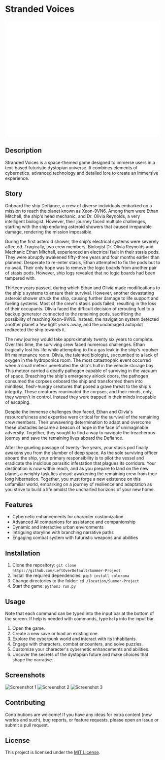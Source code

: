 # Stranded Voices

![Banner](assets/banner.png)

## Description

Stranded Voices is a space-themed game designed to immerse users in a text-based futuristic dystopian universe. It combines elements of cybernetics, advanced technology and detailed lore to create an immersive experience.


## Story
Onboard the ship Defiance, a crew of diverse individuals embarked on a mission to reach the planet known as Xeon-9VN6. Among them were Ethan Mitchell, the ship's head mechanic, and Dr. Olivia Reynolds, a very intelligent biologist. However, their journey faced multiple challenges, starting with the ship enduring asteroid showers that caused irreparable damage, rendering the mission impossible.

During the first asteroid shower, the ship's electrical systems were severely affected. Tragically, two crew members, Biologist Dr. Olivia Reynolds and Mechanic Ethan Mitchell, experienced an electrical fault in their stasis pods. They were abruptly awakened fifty-three years and four months earlier than planned. Desperate to re-enter stasis, Ethan attempted to fix the pods but to no avail. Their only hope was to remove the logic boards from another pair of stasis pods. However, ship logs revealed that no logic boards had been tampered with.

Thirteen years passed, during which Ethan and Olivia made modifications to the ship's systems to ensure their survival. However, another devastating asteroid shower struck the ship, causing further damage to life support and fueling systems. Most of the crew's stasis pods failed, resulting in the loss of their occupants. Olivia faced the difficult decision of rerouting fuel to a backup generator connected to the remaining pods, sacrificing the possibility of reaching Xeon-9VN6. Instead, the navigation system detected another planet a few light years away, and the undamaged autopilot redirected the ship towards it.

The new journey would take approximately twenty six years to complete. Over this time, the surviving crew faced numerous challenges. Ethan tragically lost his life while attempting to fix a gas leak in the ship's repulser lift maintenance room. Olivia, the talented biologist, succumbed to a lack of oxygen in the hydroponics room. The most catastrophic event occurred when a small meteor penetrated the ship's hull in the vehicle storage bay. This meteor carried a deadly pathogen capable of surviving in the vacuum of space. Breaching the ship's emergency airlock doors, the pathogen consumed the corpses onboard the ship and transformed them into mindless, flesh-hungry creatures that posed a grave threat to the ship's integrity. These creatures reanimated the corpses, and their minds, only, they weren't in control. Instead they were trapped in their minds incapable of escaping.

Despite the immense challenges they faced, Ethan and Olivia's resourcefulness and expertise were critical for the survival of the remaining crew members. Their unwavering determination to adapt and overcome these obstacles became a beacon of hope in the face of unimaginable adversity. Together, they sought to find a way to navigate the treacherous journey and save the remaining lives aboard the Defiance.

After the grueling passage of twenty-five years, your stasis pod finally awakens you from the slumber of deep space. As the sole surviving officer aboard the ship, your primary responsibility is to pilot the vessel and eradicate the insidious parasitic infestation that plagues its corridors. Your destination is now within reach, and as you prepare to land on the new planet, a weighty task lies ahead: awakening the remaining crew from their long hibernation. Together, you must forge a new existence on this unfamiliar world, embarking on a journey of resilience and adaptation as you strive to build a life amidst the uncharted horizons of your new home.

## Features

- Cybernetic enhancements for character customization
- Advanced AI companions for assistance and companionship
- Dynamic and interactive urban environments
- Intriguing storyline with branching narrative paths
- Engaging combat system with futuristic weapons and abilities

## Installation

1. Clone the repository: `git clone https://github.com/LeftOverDefault/Summer-Project`
2. Install the required dependencies: `pip3 install colorama`
3. Change directories to the folder: `cd /location/Summer-Project`
4. Start the game: `python3 run.py`

## Usage

Note that each command can be typed into the input bar at the bottom of the screen. If help is needed with commands, type `help` into the input bar.

1. Open the game.
2. Create a new save or load an existing one.
3. Explore the cyberpunk world and interact with its inhabitants.
4. Engage with characters, combat encounters, and solve puzzles.
5. Customize your character's cybernetic enhancements and abilities.
6. Uncover the secrets of the dystopian future and make choices that shape the narrative.

## Screenshots

![Screenshot 1](assets/screenshot_1.png)
![Screenshot 2](assets/screenshot_2.png)
![Screenshot 3](assets/screenshot_3.png)

## Contributing

Contributions are welcome! If you have any ideas for extra content (new worlds and such), bug reports, or feature requests, please open an issue or submit a pull request.

## License

This project is licensed under the [MIT License](LICENSE).